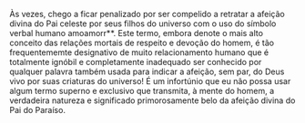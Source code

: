 ﻿Às vezes, chego a ficar penalizado por ser compelido a retratar a afeição divina do Pai celeste por seus filhos do universo com o uso do símbolo verbal humano amoamorr**. Este termo, embora denote o mais alto conceito das relações mortais de respeito e devoção do homem, é tão frequentememte designativo de muito relacionamento humano que é totalmente ignóbil e completamente inadequado ser conhecido por qualquer palavra também usada para indicar a afeição, sem par, do Deus vivo por suas criaturas do universo! É um infortúnio que eu não possa usar algum termo superno e exclusivo que transmita, à mente do homem, a verdadeira natureza e significado primorosamente belo da afeição divina do Pai do Paraíso.